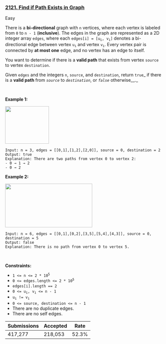 ### [2121. Find if Path Exists in Graph](https://leetcode.com/problems/find-if-path-exists-in-graph/)

Easy

There is a __bi-directional__ graph with `` n `` vertices, where each vertex is labeled from `` 0 `` to `` n - 1 `` (__inclusive__). The edges in the graph are represented as a 2D integer array `` edges ``, where each <code>edges[i] = [u<sub>i</sub>, v<sub>i</sub>]</code> denotes a bi-directional edge between vertex <code>u<sub>i</sub></code> and vertex <code>v<sub>i</sub></code>. Every vertex pair is connected by __at most one__ edge, and no vertex has an edge to itself.

You want to determine if there is a __valid path__ that exists from vertex `` source `` to vertex `` destination ``.

Given `` edges `` and the integers `` n ``, `` source ``, and `` destination ``, return `` true ``_ if there is a __valid path__ from _`` source ``_ to _`` destination ``_, or _`` false ``_ otherwise__._

 

<strong class="example">Example 1:</strong>

<img alt="" src="https://assets.leetcode.com/uploads/2021/08/14/validpath-ex1.png" style="width: 141px; height: 121px;"/>

```
Input: n = 3, edges = [[0,1],[1,2],[2,0]], source = 0, destination = 2
Output: true
Explanation: There are two paths from vertex 0 to vertex 2:
- 0 → 1 → 2
- 0 → 2
```

<strong class="example">Example 2:</strong>

<img alt="" src="https://assets.leetcode.com/uploads/2021/08/14/validpath-ex2.png" style="width: 281px; height: 141px;"/>

```
Input: n = 6, edges = [[0,1],[0,2],[3,5],[5,4],[4,3]], source = 0, destination = 5
Output: false
Explanation: There is no path from vertex 0 to vertex 5.
```

 

__Constraints:__

*   <code>1 <= n <= 2 * 10<sup>5</sup></code>
*   <code>0 <= edges.length <= 2 * 10<sup>5</sup></code>
*   `` edges[i].length == 2 ``
*   <code>0 <= u<sub>i</sub>, v<sub>i</sub> <= n - 1</code>
*   <code>u<sub>i</sub> != v<sub>i</sub></code>
*   `` 0 <= source, destination <= n - 1 ``
*   There are no duplicate edges.
*   There are no self edges.

| Submissions    | Accepted     | Rate   |
| -------------- | ------------ | ------ |
| 417,277 | 218,053 | 52.3% |